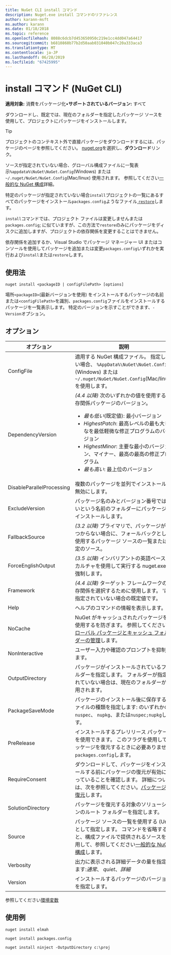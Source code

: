 ```yaml
---
title: NuGet CLI install コマンド
description: Nuget.exe install コマンドのリファレンス
author: karann-msft
ms.author: karann
ms.date: 01/18/2018
ms.topic: reference
ms.openlocfilehash: 8088c6dcb7d453650950c219e1cc4dd047a64417
ms.sourcegitcommit: b6810860b77b2d50aab031040b047c20a333aca3
ms.translationtype: MT
ms.contentlocale: ja-JP
ms.lasthandoff: 06/28/2019
ms.locfileid: "67425995"
---
```

# <a name="install-command-nuget-cli"></a>install コマンド (NuGet CLI)

**適用対象:** 消費をパッケージ化&bullet;**サポートされているバージョン:** すべて

ダウンロードし、既定では、現在のフォルダーを指定したパッケージ ソースを使用して、プロジェクトにパッケージをインストールします。

> [!Tip]
> プロジェクトのコンテキスト外で直接パッケージをダウンロードするには、パッケージのページを参照してください。 [nuget.org](https://www.nuget.org)を選択し、**ダウンロード**リンク。

ソースが指定されていない場合、グローバル構成ファイルに一覧表示`%appdata%\NuGet\NuGet.Config`(Windows) または`~/.nuget/NuGet/NuGet.Config`(Mac/linux) 使用されます。 参照してください[一般的な NuGet 構成](../consume-packages/configuring-nuget-behavior.md)詳細。

特定のパッケージが指定されていない場合`install`プロジェクトの一覧にあるすべてのパッケージをインストール`packages.config`ようなファイル[ `restore`](cli-ref-restore.md)します。

`install`コマンドでは、プロジェクト ファイルは変更しませんまたは`packages.config`; に似ていますが、この方法で`restore`のみにパッケージをディスクに追加しますが、プロジェクトの依存関係を変更することはできません。

依存関係を追加するか、Visual Studio でパッケージ マネージャー UI またはコンソールを使用してパッケージを追加または変更`packages.config`いずれかを実行および`install`または`restore`します。

## <a name="usage"></a>使用法

```cli
nuget install <packageID | configFilePath> [options]
```

場所`<packageID>`(最新バージョンを使用) をインストールするパッケージの名前または`<configFilePath>`を識別、`packages.config`ファイルをインストールするパッケージを一覧表示します。 特定のバージョンを示すことができます、`-Version`オプション。

## <a name="options"></a>オプション

| オプション | 説明 |
| --- | --- |
| ConfigFile | 適用する NuGet 構成ファイル。 指定しない場合、 `%AppData%\NuGet\NuGet.Config` (Windows) または`~/.nuget/NuGet/NuGet.Config`(Mac/linux) を使用します。|
| DependencyVersion | *(4.4 以降)* 次のいずれかの値を使用する依存関係パッケージのバージョン。<br/><ul><li>*最も低い*(既定値): 最小バージョン</li><li>*HighestPatch*: 最高レベルの最も大きなを最低軽微な修正プログラムのバージョン</li><li>*HighestMinor*: 主要な最小のバージョン、マイナー、最高の最高の修正プログラム</li><li>*最も高い*: 最上位のバージョン</li></ul> |
| DisableParallelProcessing | 複数のパッケージを並列でインストールを無効にします。 |
| ExcludeVersion | パッケージ名のみとバージョン番号ではないという名前のフォルダーにパッケージをインストールします。 |
| FallbackSource | *(3.2 以降)* プライマリで、パッケージが見つからない場合に、フォールバックとして使用するパッケージ ソースの一覧または既定のソース。 |
| ForceEnglishOutput | *(3.5 以降)* インバリアントの英語ベースのカルチャを使用して実行する nuget.exe を強制します。 |
| Framework | *(4.4 以降)* ターゲット フレームワークの依存関係を選択するために使用します。 'に指定されていない場合の既定値です。 |
| Help | ヘルプのコマンドの情報を表示します。 |
| NoCache | NuGet がキャッシュされたパッケージを使用するを防ぎます。 参照してください[グローバル パッケージとキャッシュ フォルダーの管理](../consume-packages/managing-the-global-packages-and-cache-folders.md)します。 |
| NonInteractive | ユーザー入力や確認のプロンプトを抑制します。 |
| OutputDirectory | パッケージがインストールされているフォルダーを指定します。 フォルダーが指定されていない場合は、現在のフォルダーが使用されます。 |
| PackageSaveMode | パッケージのインストール後に保存するファイルの種類を指定します: のいずれかの`nuspec`、 `nupkg`、または`nuspec;nupkg`します。 |
| PreRelease | インストールするプレリリース パッケージを使用できます。 このフラグを使用してパッケージを復元するときに必要ありません`packages.config`します。 |
| RequireConsent | ダウンロードして、パッケージをインストールする前にパッケージの復元が有効になっていることを確認します。 詳細については、次を参照してください。[パッケージの復元](../consume-packages/package-restore.md)します。 |
| SolutionDirectory | パッケージを復元する対象のソリューションのルート フォルダーを指定します。 |
| Source | パッケージ ソースの一覧を使用する (Url) として指定します。 コマンドを省略すると、構成ファイルで提供されるソースを使用して、参照してください[一般的な NuGet 構成](../consume-packages/configuring-nuget-behavior.md)します。 |
| Verbosity | 出力に表示される詳細データの量を指定します:*通常*、 *quiet*、*詳細* |
| Version | インストールするパッケージのバージョンを指定します。 |

参照してください[環境変数](cli-ref-environment-variables.md)

## <a name="examples"></a>使用例

```cli
nuget install elmah

nuget install packages.config

nuget install ninject -OutputDirectory c:\proj
```
